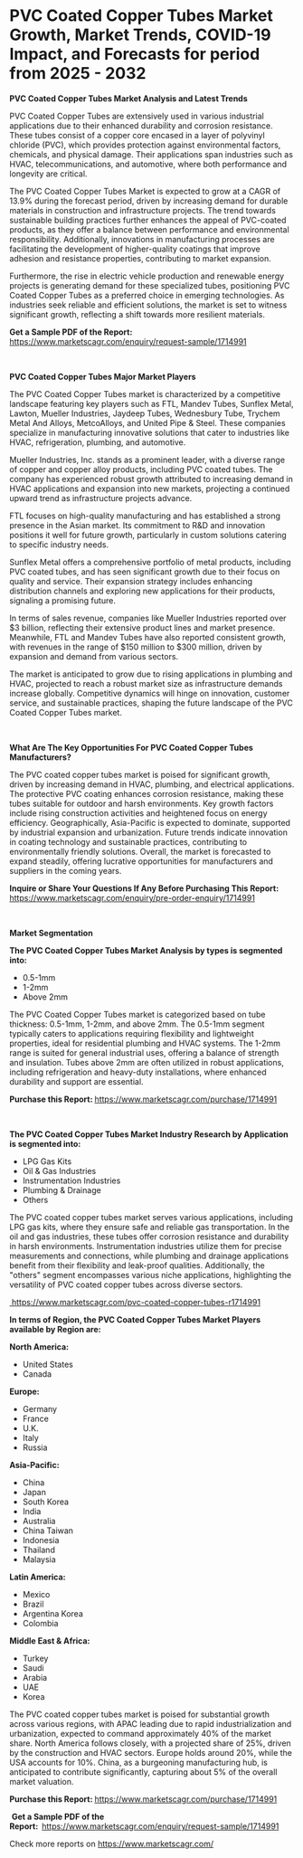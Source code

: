 <p><h1>PVC Coated Copper Tubes Market Growth, Market Trends, COVID-19 Impact, and Forecasts for period from 2025 - 2032</h1></p><p><strong>PVC Coated Copper Tubes Market Analysis and Latest Trends</strong></p>
<p><p>PVC Coated Copper Tubes are extensively used in various industrial applications due to their enhanced durability and corrosion resistance. These tubes consist of a copper core encased in a layer of polyvinyl chloride (PVC), which provides protection against environmental factors, chemicals, and physical damage. Their applications span industries such as HVAC, telecommunications, and automotive, where both performance and longevity are critical.</p><p>The PVC Coated Copper Tubes Market is expected to grow at a CAGR of 13.9% during the forecast period, driven by increasing demand for durable materials in construction and infrastructure projects. The trend towards sustainable building practices further enhances the appeal of PVC-coated products, as they offer a balance between performance and environmental responsibility. Additionally, innovations in manufacturing processes are facilitating the development of higher-quality coatings that improve adhesion and resistance properties, contributing to market expansion.</p><p>Furthermore, the rise in electric vehicle production and renewable energy projects is generating demand for these specialized tubes, positioning PVC Coated Copper Tubes as a preferred choice in emerging technologies. As industries seek reliable and efficient solutions, the market is set to witness significant growth, reflecting a shift towards more resilient materials.</p></p>
<p><strong>Get a Sample PDF of the Report:&nbsp;</strong> <a href="https://www.marketscagr.com/enquiry/request-sample/1714991?utm_campaign=1789&utm_medium=2&utm_source=Github&utm_content=ia&utm_term=31012025&utm_id=pvc-coated-copper-tubes">https://www.marketscagr.com/enquiry/request-sample/1714991</a></p>
<p>&nbsp;</p>
<p><strong>PVC Coated Copper Tubes Major Market Players</strong></p>
<p><p>The PVC Coated Copper Tubes market is characterized by a competitive landscape featuring key players such as FTL, Mandev Tubes, Sunflex Metal, Lawton, Mueller Industries, Jaydeep Tubes, Wednesbury Tube, Trychem Metal And Alloys, MetcoAlloys, and United Pipe & Steel. These companies specialize in manufacturing innovative solutions that cater to industries like HVAC, refrigeration, plumbing, and automotive.</p><p>Mueller Industries, Inc. stands as a prominent leader, with a diverse range of copper and copper alloy products, including PVC coated tubes. The company has experienced robust growth attributed to increasing demand in HVAC applications and expansion into new markets, projecting a continued upward trend as infrastructure projects advance.</p><p>FTL focuses on high-quality manufacturing and has established a strong presence in the Asian market. Its commitment to R&D and innovation positions it well for future growth, particularly in custom solutions catering to specific industry needs.</p><p>Sunflex Metal offers a comprehensive portfolio of metal products, including PVC coated tubes, and has seen significant growth due to their focus on quality and service. Their expansion strategy includes enhancing distribution channels and exploring new applications for their products, signaling a promising future.</p><p>In terms of sales revenue, companies like Mueller Industries reported over $3 billion, reflecting their extensive product lines and market presence. Meanwhile, FTL and Mandev Tubes have also reported consistent growth, with revenues in the range of $150 million to $300 million, driven by expansion and demand from various sectors.</p><p>The market is anticipated to grow due to rising applications in plumbing and HVAC, projected to reach a robust market size as infrastructure demands increase globally. Competitive dynamics will hinge on innovation, customer service, and sustainable practices, shaping the future landscape of the PVC Coated Copper Tubes market.</p></p>
<p>&nbsp;</p>
<p><strong>What Are The Key Opportunities For PVC Coated Copper Tubes Manufacturers?</strong></p>
<p><p>The PVC coated copper tubes market is poised for significant growth, driven by increasing demand in HVAC, plumbing, and electrical applications. The protective PVC coating enhances corrosion resistance, making these tubes suitable for outdoor and harsh environments. Key growth factors include rising construction activities and heightened focus on energy efficiency. Geographically, Asia-Pacific is expected to dominate, supported by industrial expansion and urbanization. Future trends indicate innovation in coating technology and sustainable practices, contributing to environmentally friendly solutions. Overall, the market is forecasted to expand steadily, offering lucrative opportunities for manufacturers and suppliers in the coming years.</p></p>
<p><strong>Inquire or Share Your Questions If Any Before Purchasing This Report:</strong> <a href="https://www.marketscagr.com/enquiry/pre-order-enquiry/1714991?utm_campaign=1789&utm_medium=2&utm_source=Github&utm_content=ia&utm_term=31012025&utm_id=pvc-coated-copper-tubes">https://www.marketscagr.com/enquiry/pre-order-enquiry/1714991</a></p>
<p>&nbsp;</p>
<p><strong>Market Segmentation</strong></p>
<p><strong>The PVC Coated Copper Tubes Market Analysis by types is segmented into:</strong></p>
<p><ul><li>0.5-1mm</li><li>1-2mm</li><li>Above 2mm</li></ul></p>
<p><p>The PVC Coated Copper Tubes market is categorized based on tube thickness: 0.5-1mm, 1-2mm, and above 2mm. The 0.5-1mm segment typically caters to applications requiring flexibility and lightweight properties, ideal for residential plumbing and HVAC systems. The 1-2mm range is suited for general industrial uses, offering a balance of strength and insulation. Tubes above 2mm are often utilized in robust applications, including refrigeration and heavy-duty installations, where enhanced durability and support are essential.</p></p>
<p><strong>Purchase this Report:&nbsp;</strong><a href="https://www.marketscagr.com/purchase/1714991?utm_campaign=1789&utm_medium=2&utm_source=Github&utm_content=ia&utm_term=31012025&utm_id=pvc-coated-copper-tubes">https://www.marketscagr.com/purchase/1714991</a></p>
<p>&nbsp;</p>
<p><strong>The PVC Coated Copper Tubes Market Industry Research by Application is segmented into:</strong></p>
<p><ul><li>LPG Gas Kits</li><li>Oil & Gas Industries</li><li>Instrumentation Industries</li><li>Plumbing & Drainage</li><li>Others</li></ul></p>
<p><p>The PVC coated copper tubes market serves various applications, including LPG gas kits, where they ensure safe and reliable gas transportation. In the oil and gas industries, these tubes offer corrosion resistance and durability in harsh environments. Instrumentation industries utilize them for precise measurements and connections, while plumbing and drainage applications benefit from their flexibility and leak-proof qualities. Additionally, the "others" segment encompasses various niche applications, highlighting the versatility of PVC coated copper tubes across diverse sectors.</p></p>
<p><a href="https://www.marketscagr.com/pvc-coated-copper-tubes-r1714991?utm_campaign=1789&utm_medium=2&utm_source=Github&utm_content=ia&utm_term=31012025&utm_id=pvc-coated-copper-tubes">&nbsp;https://www.marketscagr.com/pvc-coated-copper-tubes-r1714991</a></p>
<p><strong>In terms of Region, the PVC Coated Copper Tubes Market Players available by Region are:</strong></p>
<p>
    <p> <strong> North America: </strong>
        <ul>
            <li>United States</li>
            <li>Canada</li>
        </ul>
        </p> 
    <p> <strong> Europe: </strong>
        <ul>
            <li>Germany</li>
            <li>France</li>
            <li>U.K.</li>
            <li>Italy</li>
            <li>Russia</li>
        </ul>
        </p> 
    <p> <strong> Asia-Pacific: </strong>
        <ul>
            <li>China</li>
            <li>Japan</li>
            <li>South Korea</li>
            <li>India</li>
            <li>Australia</li>
            <li>China Taiwan</li>
            <li>Indonesia</li>
            <li>Thailand</li>
            <li>Malaysia</li>
        </ul>
        </p> 
    <p> <strong> Latin America: </strong>
        <ul>
            <li>Mexico</li>
            <li>Brazil</li>
            <li>Argentina Korea</li>
            <li>Colombia</li>
        </ul>
        </p> 
    <p> <strong> Middle East & Africa: </strong>
        <ul>
            <li>Turkey</li>
            <li>Saudi</li>
            <li>Arabia</li>
            <li>UAE</li>
            <li>Korea</li>
        </ul>
    </p>
    </p>
<p><p>The PVC coated copper tubes market is poised for substantial growth across various regions, with APAC leading due to rapid industrialization and urbanization, expected to command approximately 40% of the market share. North America follows closely, with a projected share of 25%, driven by the construction and HVAC sectors. Europe holds around 20%, while the USA accounts for 10%. China, as a burgeoning manufacturing hub, is anticipated to contribute significantly, capturing about 5% of the overall market valuation.</p></p>
<p><strong>Purchase this Report: </strong><a href="https://www.marketscagr.com/purchase/1714991?utm_campaign=1789&utm_medium=2&utm_source=Github&utm_content=ia&utm_term=31012025&utm_id=pvc-coated-copper-tubes">https://www.marketscagr.com/purchase/1714991</a></p>
<p>&nbsp;<strong>Get a Sample PDF of the Report:&nbsp;&nbsp;</strong><a href="https://www.marketscagr.com/enquiry/request-sample/1714991?utm_campaign=1789&utm_medium=2&utm_source=Github&utm_content=ia&utm_term=31012025&utm_id=pvc-coated-copper-tubes">https://www.marketscagr.com/enquiry/request-sample/1714991</a></p>
<p><strong></strong></p>
<p>Check more reports on <a href="https://www.marketscagr.com/?utm_campaign=1789&utm_medium=2&utm_source=Github&utm_content=ia&utm_term=31012025&utm_id=pvc-coated-copper-tubes">https://www.marketscagr.com/</a></p>